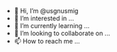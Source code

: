 - 👋 Hi, I’m @usgnusmig
- 👀 I’m interested in ...
- 🌱 I’m currently learning ...
- 💞️ I’m looking to collaborate on ...
- 📫 How to reach me ...

<!---
usgnusmig/usgnusmig is a ✨ special ✨ repository because its `README.md` (this file) appears on your GitHub profile.
You can click the Preview link to take a look at your changes.
--->
